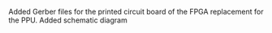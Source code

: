 Added Gerber files for the printed circuit board of the FPGA replacement for the PPU.
Added schematic diagram
